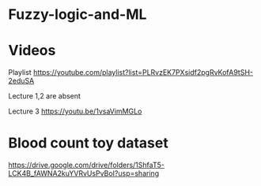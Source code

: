 # Fuzzy-logic-and-ML

# Videos

Playlist https://youtube.com/playlist?list=PLRvzEK7PXsidf2pgRvKofA9tSH-2eduSA

Lecture 1,2 are absent

Lecture 3 https://youtu.be/1vsaVimMGLo

# Blood count toy dataset

https://drive.google.com/drive/folders/1ShfaT5-LCK4B_fAWNA2kuYVRvUsPvBoI?usp=sharing
